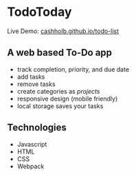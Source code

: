 # TodoToday

Live Demo: [cashholb.github.io/todo-list](https://cashholb.github.io/todo-list/)

## A web based To-Do app
- track completion, priority, and due date
- add tasks
- remove tasks
- create categories as <i>projects</i>
- responsive design (mobile friendly)
- local storage saves your tasks

## Technologies
- Javascript
- HTML
- CSS
- Webpack
